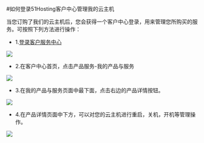 
<!-- --- tag: faq 云主机 客户中心 云主机管理 管理产品 -->

<!-- --- title: 如何登录51Hosting客户中心管理我的云主机 -->
#如何登录51Hosting客户中心管理我的云主机

当您订购了我们的云主机后，您会获得一个客户中心登录，用来管理您所购买的服务。可按照下列方法进行操作：

*    1.[登录客户服务中心](http://portal.51hosting.com)

![](http://ww4.sinaimg.cn/large/a74e55b4jw1dz9lo1y495j.jpg)
     
*   2.在客户中心首页，点击产品服务-我的产品与服务

![](http://ww4.sinaimg.cn/large/a74ecc4cjw1dz8hxnqebpj.jpg)

*   3.在我的产品与服务页面中最下面，点击右边的产品详情按钮。

![](http://ww1.sinaimg.cn/large/a74eed94jw1dz8hyxokp5j.jpg)

*   4.在产品详情页面中下方，可以对您的云主机进行重启，关机，开机等管理操作。

![](http://ww1.sinaimg.cn/large/a74e55b4jw1dz8hzmrn1mj.jpg)



